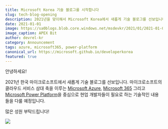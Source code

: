 ```yaml
---
title: Microsoft Korea 기술 블로그를 시작합니다
slug: tech-blog-opening
description: 2021년을 맞이해서 Microsoft Korea에서 새롭게 기술 블로그를 선보입니다
date: 2021-01-01
image: https://sa0blogs.blob.core.windows.net/msdevkr/2021/01/2021-01-01-tech-blog-opening-00.png
image_caption: APEX Bit
author: devrel-kr
category: Announcement
tags: azure, microsoft365, power-platform
canonical_url: https://microsoft.github.io/developerkorea
featured: true
---
```


안녕하세요!

2021년 한국 마이크로소프트에서 새롭게 기술 블로그를 선보입니다. 마이크로소프트의 클라우드 서비스 삼대 축을 이루는 [Microsoft Azure][ms azure], [Microsoft 365][ms 365] 그리고 [Microsoft Power Platform][ms pwpf]을 중심으로 현업 개발자들이 필요로 하는 기술적인 내용들을 다룰 예정입니다.

많은 성원 부탁드립니다!

![][image-01]


[image-01]: https://sa0blogs.blob.core.windows.net/msdevkr/2021/01/2021-01-01-tech-blog-opening-01.png

[ms azure]: https://azure.microsoft.com/ko-kr/
[ms 365]: https://www.microsoft.com/ko-kr/microsoft-365
[ms pwpf]: https://powerplatform.microsoft.com/ko-kr/
